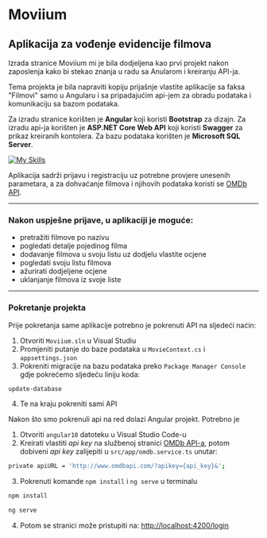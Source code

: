 # Moviium

## Aplikacija za vođenje evidencije filmova

Izrada stranice Moviium mi je bila dodjeljena kao prvi projekt nakon zaposlenja kako bi stekao znanja u radu sa Anularom i kreiranju API-ja.

Tema projekta je bila napraviti kopiju prijašnje vlastite aplikacije sa faksa "Filmovi" samo u Angularu i sa pripadajućim api-jem za obradu podataka i komunikaciju sa bazom podataka.

Za izradu stranice korišten je **Angular** koji koristi **Bootstrap** za dizajn. Za izradu api-ja korišten je **ASP.NET Core Web API** koji koristi **Swagger** za prikaz kreiranih kontolera. Za bazu podataka korišten je **Microsoft SQL Server**.

[![My Skills](https://skills.thijs.gg/icons?i=angular,bootstrap,dotnet,sqlite)](https://skills.thijs.gg)

Aplikacija sadrži prijavu i registraciju uz potrebne provjere unesenih parametara, a za dohvaćanje filmova i njihovih podataka koristi se [OMDb API](https://www.omdbapi.com/).

---

### Nakon uspješne prijave, u aplikaciji je moguće:

- pretražiti filmove po nazivu
- pogledati detalje pojedinog filma
- dodavanje filmova u svoju listu uz dodjelu vlastite ocjene
- pogledati svoju listu filmova
- ažurirati dodjeljene ocjene
- uklanjanje filmova iz svoje liste

---

### Pokretanje projekta

Prije pokretanja same aplikacije potrebno je pokrenuti API na sljedeći naćin:

1. Otvoriti `Moviium.sln` u Visual Studiu
2. Promjeniti putanje do baze podataka u `MovieContext.cs` i `appsettings.json`
3. Pokreniti migracije na bazu podataka preko `Package Manager Console` gdje pokrećemo sljedeću liniju koda:

```sh
update-database
```

4. Te na kraju pokreniti sami API

Nakon što smo pokrenuli api na red dolazi Angular projekt. Potrebno je

1. Otvoriti `angular10` datoteku u Visual Studio Code-u
2. Kreirati vlastiti _api key_ na službenoj stranici [OMDb API-a](https://www.omdbapi.com/), potom dobiveni _api key_ zalijepiti u `src/app/omdb.service.ts` unutar:

```sh
private apiURL = 'http://www.omdbapi.com/?apikey={api_key}&';
```

3. Pokrenuti komande `npm install` i `ng serve` u terminalu

```sh
npm install
```

```sh
ng serve
```

4. Potom se stranici može pristupiti na: [http://localhost:4200/login](http://localhost:4200/login)
